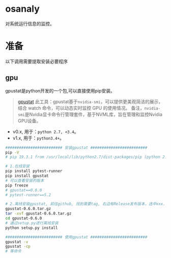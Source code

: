# osanaly
对系统运行信息的监控。

# 准备

以下调用需要提取安装必要程序

## gpu

gpustat是python开发的一个包,可以直接使用pip安装。
> [gpustat](https://github.com/wookayin/gpustat)
> 此工具：gpustat基于`nvidia-smi`，可以提供更美观简洁的展示，结合 watch 命令，可以动态实时监控 GPU 的使用情况。
> 备注，`nvidia-smi`是Nvidia显卡命令行管理套件，基于NVML库，旨在管理和监控Nvidia GPU设备。

* v0.x, 用于：`python 2.7, <3.4`。
* v1.x, 用于：`python3.4+`。

```bash
######################### 安装gpustat #########################
pip -V
# pip 19.3.1 from /usr/local/lib/python2.7/dist-packages/pip (python 2.7)

# 1.在线安装
pip install pytest-runner
pip install gpustat
# 可以查看安装的版本
pip freeze
# gpustat==0.6.0
# pytest-runner==5.2

# 2.离线安装gpustat, 前往github, 找到需要tag, 右边有Release发布版本，选中xxx.tar.gz下载即可。
gpustat-0.6.0.tar.gz
tar -xvf gpustat-0.6.0.tar.gz
cd gpustat-0.6.0
# 通过setup.py进行离线安装
python setup.py install

######################### 使用gpustat #########################
gpustat -v
gpustat -cp
# 等命令
```
